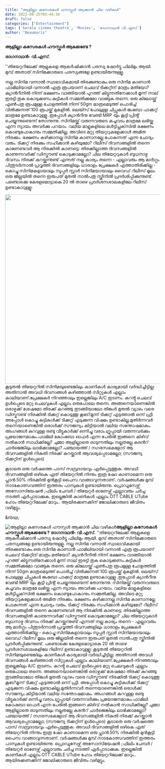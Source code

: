 ```yaml
---
title: "ആളില്ലാ കസേരകൾ ഹൗസ്ഫുൾ ആക്കാൻ ചില വഴികൾ"
date: 2022-08-25T05:44:56
draft: false
categories: ["Entertainment"]
tags: ['kerala cinema theatre', 'Movies', 'രാഗനാഥൻ വി.എസ്']
author: "Beaumaris"
---
```


<strong>ആളില്ലാ കസേരകൾ ഹൗസ്ഫുൾ ആക്കേണ്ടേ ?</strong>

<strong>രാഗനാഥൻ- വി.എസ്.</strong>

''തിയേറ്ററിലേക്ക് ആളുകളെ ആകർഷിക്കാൻ പരസ്യ ഷോർട്ടു ഫിലിമും ആയി. മുമ്പ് അതാത് സിനിമക്കാരുടെ പരസ്യങ്ങളേ ഉണ്ടായിരുന്നുള്ളൂ.

നല്ല സിനിമ വന്നാൽ സ്വാഭാവികമായി തിരക്കുണ്ടാകും.ഒരു സിനിമ കാണാൻ ഫാമിലിയായി വന്നാൽ എത്ര രൂപയാണ് ചെലവ് ടിക്കറ്റിന് മാത്രം മതിയോ? ക്യാൻറീനിൽ നിന്ന് ഭക്ഷണം വാങ്ങിയാൽ പുറത്ത് കിട്ടുന്നതിനേക്കാൾ മൂന്ന് നാല് ഇരട്ടി തുക കൊടുക്കണം.കുട്ടികൾ സമ്മതിക്കുമോ വാങ്ങുക തന്നെ. ഒരു കിലോയ്ക്ക് എൺപതു രൂപമുള്ള ചോളത്തിൽ നിന്ന് 50gm മാത്രമെടുത്ത് പൊരിച്ച് വിൽക്കുന്നത് 100 രൂപയ്ക്ക് മുകളിൽ. ലെയ്സ് പോലുള്ള ചിപ്സുകൾ ജംബോ പാക്കറ്റ് മാത്രമേ ഉണ്ടാകാറുള്ളൂ .ഇപ്പോൾ ക്യാൻറീനു വേണ്ടി MRP യും കൂട്ടി പ്രിൻ്റ് ചെയ്യുന്നുണ്ടെന്ന് തോന്നുന്നു. സിനിമയ്ക്ക് വരുന്നവരുടെ കച്ചവടം മാത്രമേ ലഭിയ്ക്കു എന്ന ന്യായം അവർക്കു പറയാം. വലിയ മാളുകളിലെ മൾട്ടിപ്ലക്‌സിൽ ഭക്ഷണം കൊണ്ടുപോകാനും സമ്മതിക്കില്ല. അവിടെ മറ്റു തിയറ്ററുകളേക്കാൾ അമിത നിരക്കും. ഭക്ഷണം കഴിക്കാനല്ല സിനിമ കാണാനല്ലേ പോകുന്നത് എന്ന ചോദ്യം വരും. ടിക്കറ്റ് നിരക്കും സഹിക്കാൻ കഴിയുമോ? റിലീസ് ദിവസങ്ങളിൽ തന്നെ കാണേണ്ടവർ ആ നിരക്കിൽ കാണട്ടെ: തിരക്കില്ലാത്ത ദിവസങ്ങളിൽ കാണുന്നവർക്ക് ഡിസ്കൗണ്ട് കൊടുക്കാമല്ലോ? ചില തിയേറ്ററുകാർ ബുധനാഴ്ച ദിവസം നിരക്ക് കുറയ്ക്കുന്നുണ്ട് എന്നത് നല്ല കാര്യം തന്നെ - എല്ലാവരും ആ മാർഗ്ഗം പിന്തുടർന്നാൽ പ്രവൃത്തി ദിവസങ്ങളിലും ധാരാളം പ്രേക്ഷകർ എത്താതിരിക്കില്ല -
കൊച്ചു സിനിമകളായാലും സൂപ്പർ സ്റ്റാർ സിനിമയായാലും വൈഡ് റിലീസ് മൂലം ഒരു ജില്ലയിൽ തന്നെ ഇരുപത് മുതൽ നാൽപതു സ്ക്രീനിൽ പ്രദർശിപ്പിക്കുന്നുണ്ട്. പണ്ടൊക്കെ കേരളമൊട്ടാകെ 20 ൽ താഴെ പ്രദർശനശാലകളിലേ റിലീസ് ഉണ്ടാകാറുള്ളൂ:

<img class="wp-image-348279 aligncenter" src="https://cdn.boolokam.com/articles/2022/08/hrhyy.jpg" alt="" width="818" height="614" />കൂടുതൽ തിയേറ്ററിൽ സിനിമയുണ്ടെങ്കിലും കാണികൾ കാര്യമായി വർദ്ധിച്ചിട്ടില്ല: അതിനാൽ അവധി ദിവസങ്ങൾ കഴിഞ്ഞാൽ സീറ്റുകൾ എല്ലാം കാലിയാണ്.പ്രേക്ഷകർ നിറഞ്ഞാലും ഇല്ലെങ്കിലും A/C ഇടണം. കറൻ്റു ചെലവ് ഉൾപ്പെടെ മറ്റു ചെലവുകൾ എല്ലാം ഒരുപോലെ തന്നെ. അങ്ങനെയാണെങ്കിൽ ഒരാഴ്ചക്ക് ശേഷമോ തിരക്ക് കുറഞ്ഞു തുടങ്ങിയാലോ തിങ്കൾ മുതൽ വ്യാഴം വരെ ഡിസ്കൗണ്ട് നിരക്കിൽ ടിക്കറ്റ് കൊടുത്തു കൂടേ?മൂന്ന് ടിക്കറ്റ് എടുത്താൽ ഒന്ന് ഫ്രീ. അപ്പോൾ കൊച്ചു കുട്ടികൾക്ക് ടിക്കറ്റ് എടുക്കുന്ന വിഷമം ഉണ്ടാകില്ല.മുതിർന്നവർ തന്നെയാണെങ്കിൽ ഒരാൾക്ക് സൗജന്യം കിട്ടിയാൽ വലിയ സന്തോഷമാകും. അംഗങ്ങൾ കുറവുള്ള രണ്ടു വീട്ടുകാർക്ക് ഒന്നിച്ചു വരാം.ഗ്രൂപ്പായി വരുന്നവർക്കും പ്രയോജനമാകും.ഫാമിലി കോംബോ ഓഫർ എന്ന പേരിൽ ഇങ്ങനെ കിഴിവ് നൽകാൻ സാധിക്കില്ലേ? ചുമ്മാ ആളില്ലാതെ ഓടുന്നതിലും നല്ലതല്ലേ കരൻറ് ചാർജെങ്കിലും ലാഭിക്കാമല്ലോ? പഞ്ചായത്ത് / നഗരസഭകളോട് ആ ദിവസങ്ങളിൽ നികുതി നിരക്ക് കുറയ്ക്കാൻ ആവശ്യപ്പെടാമല്ലോ; (സൗജന്യ ടിക്കറ്റിന് ഉൾപ്പെടെ)

കൂടാതെ ഒരു വർഷത്തെ പാസ് സമ്പ്രദായവും ഏർപ്പെടുത്തുക. അവധി ദിവസങ്ങളിൽ ഒഴികെ ഏത് തിയേറ്ററിൽ നിന്നും ഇത്ര ഷോ കാണാമെന്ന ഒരു പ്ലാൻ.50% നിരക്കിൽ മുൻകൂട്ടി പൈസ വാങ്ങാവുന്നതാണ്. വർഷങ്ങൾക്കു മുമ്പ് നാടകോത്സവത്തിന് ഇത്തരം പാസുകൾ ഉണ്ടായിരുന്നു. പ്രൊഡൂസേഴ്സ് അസോസിയേഷൻ ;ഫിലിം ചേമ്പർ / തിയേറ്റർ ഓണേഴ്സ് എല്ലാവരും ചർച്ച നടത്തി ഏർപ്പാടാക്കുക. ഇല്ലെങ്കിൽ കാണികൾ എല്ലാം OTT CABLE UTube ഹോം തിയേറ്ററിലേക്ക് മാറും.. ആയിരക്കണക്കിന് ജോലിക്കാരുടെ ജീവിതം വഴിമുട്ടും.

&amp;nbsp;


![ആളില്ലാ കസേരകൾ ഹൗസ്ഫുൾ ആക്കാൻ ചില വഴികൾ](https://cdn.boolokam.com/articles/2022/08/hrhyy.jpg)**ആളില്ലാ കസേരകൾ ഹൗസ്ഫുൾ ആക്കേണ്ടേ ?** **രാഗനാഥൻ- വി.എസ്.** ''തിയേറ്ററിലേക്ക് ആളുകളെ ആകർഷിക്കാൻ പരസ്യ ഷോർട്ടു ഫിലിമും ആയി. മുമ്പ് അതാത് സിനിമക്കാരുടെ പരസ്യങ്ങളേ ഉണ്ടായിരുന്നുള്ളൂ. നല്ല സിനിമ വന്നാൽ സ്വാഭാവികമായി തിരക്കുണ്ടാകും.ഒരു സിനിമ കാണാൻ ഫാമിലിയായി വന്നാൽ എത്ര രൂപയാണ് ചെലവ് ടിക്കറ്റിന് മാത്രം മതിയോ? ക്യാൻറീനിൽ നിന്ന് ഭക്ഷണം വാങ്ങിയാൽ പുറത്ത് കിട്ടുന്നതിനേക്കാൾ മൂന്ന് നാല് ഇരട്ടി തുക കൊടുക്കണം.കുട്ടികൾ സമ്മതിക്കുമോ വാങ്ങുക തന്നെ. ഒരു കിലോയ്ക്ക് എൺപതു രൂപമുള്ള ചോളത്തിൽ നിന്ന് 50gm മാത്രമെടുത്ത് പൊരിച്ച് വിൽക്കുന്നത് 100 രൂപയ്ക്ക് മുകളിൽ. ലെയ്സ് പോലുള്ള ചിപ്സുകൾ ജംബോ പാക്കറ്റ് മാത്രമേ ഉണ്ടാകാറുള്ളൂ .ഇപ്പോൾ ക്യാൻറീനു വേണ്ടി MRP യും കൂട്ടി പ്രിൻ്റ് ചെയ്യുന്നുണ്ടെന്ന് തോന്നുന്നു. സിനിമയ്ക്ക് വരുന്നവരുടെ കച്ചവടം മാത്രമേ ലഭിയ്ക്കു എന്ന ന്യായം അവർക്കു പറയാം. വലിയ മാളുകളിലെ മൾട്ടിപ്ലക്‌സിൽ ഭക്ഷണം കൊണ്ടുപോകാനും സമ്മതിക്കില്ല. അവിടെ മറ്റു തിയറ്ററുകളേക്കാൾ അമിത നിരക്കും. ഭക്ഷണം കഴിക്കാനല്ല സിനിമ കാണാനല്ലേ പോകുന്നത് എന്ന ചോദ്യം വരും. ടിക്കറ്റ് നിരക്കും സഹിക്കാൻ കഴിയുമോ? റിലീസ് ദിവസങ്ങളിൽ തന്നെ കാണേണ്ടവർ ആ നിരക്കിൽ കാണട്ടെ: തിരക്കില്ലാത്ത ദിവസങ്ങളിൽ കാണുന്നവർക്ക് ഡിസ്കൗണ്ട് കൊടുക്കാമല്ലോ? ചില തിയേറ്ററുകാർ ബുധനാഴ്ച ദിവസം നിരക്ക് കുറയ്ക്കുന്നുണ്ട് എന്നത് നല്ല കാര്യം തന്നെ - എല്ലാവരും ആ മാർഗ്ഗം പിന്തുടർന്നാൽ പ്രവൃത്തി ദിവസങ്ങളിലും ധാരാളം പ്രേക്ഷകർ എത്താതിരിക്കില്ല - കൊച്ചു സിനിമകളായാലും സൂപ്പർ സ്റ്റാർ സിനിമയായാലും വൈഡ് റിലീസ് മൂലം ഒരു ജില്ലയിൽ തന്നെ ഇരുപത് മുതൽ നാൽപതു സ്ക്രീനിൽ പ്രദർശിപ്പിക്കുന്നുണ്ട്. പണ്ടൊക്കെ കേരളമൊട്ടാകെ 20 ൽ താഴെ പ്രദർശനശാലകളിലേ റിലീസ് ഉണ്ടാകാറുള്ളൂ: കൂടുതൽ തിയേറ്ററിൽ സിനിമയുണ്ടെങ്കിലും കാണികൾ കാര്യമായി വർദ്ധിച്ചിട്ടില്ല: അതിനാൽ അവധി ദിവസങ്ങൾ കഴിഞ്ഞാൽ സീറ്റുകൾ എല്ലാം കാലിയാണ്.പ്രേക്ഷകർ നിറഞ്ഞാലും ഇല്ലെങ്കിലും A/C ഇടണം. കറൻ്റു ചെലവ് ഉൾപ്പെടെ മറ്റു ചെലവുകൾ എല്ലാം ഒരുപോലെ തന്നെ. അങ്ങനെയാണെങ്കിൽ ഒരാഴ്ചക്ക് ശേഷമോ തിരക്ക് കുറഞ്ഞു തുടങ്ങിയാലോ തിങ്കൾ മുതൽ വ്യാഴം വരെ ഡിസ്കൗണ്ട് നിരക്കിൽ ടിക്കറ്റ് കൊടുത്തു കൂടേ?മൂന്ന് ടിക്കറ്റ് എടുത്താൽ ഒന്ന് ഫ്രീ. അപ്പോൾ കൊച്ചു കുട്ടികൾക്ക് ടിക്കറ്റ് എടുക്കുന്ന വിഷമം ഉണ്ടാകില്ല.മുതിർന്നവർ തന്നെയാണെങ്കിൽ ഒരാൾക്ക് സൗജന്യം കിട്ടിയാൽ വലിയ സന്തോഷമാകും. അംഗങ്ങൾ കുറവുള്ള രണ്ടു വീട്ടുകാർക്ക് ഒന്നിച്ചു വരാം.ഗ്രൂപ്പായി വരുന്നവർക്കും പ്രയോജനമാകും.ഫാമിലി കോംബോ ഓഫർ എന്ന പേരിൽ ഇങ്ങനെ കിഴിവ് നൽകാൻ സാധിക്കില്ലേ? ചുമ്മാ ആളില്ലാതെ ഓടുന്നതിലും നല്ലതല്ലേ കരൻറ് ചാർജെങ്കിലും ലാഭിക്കാമല്ലോ? പഞ്ചായത്ത് / നഗരസഭകളോട് ആ ദിവസങ്ങളിൽ നികുതി നിരക്ക് കുറയ്ക്കാൻ ആവശ്യപ്പെടാമല്ലോ; (സൗജന്യ ടിക്കറ്റിന് ഉൾപ്പെടെ) കൂടാതെ ഒരു വർഷത്തെ പാസ് സമ്പ്രദായവും ഏർപ്പെടുത്തുക. അവധി ദിവസങ്ങളിൽ ഒഴികെ ഏത് തിയേറ്ററിൽ നിന്നും ഇത്ര ഷോ കാണാമെന്ന ഒരു പ്ലാൻ.50% നിരക്കിൽ മുൻകൂട്ടി പൈസ വാങ്ങാവുന്നതാണ്. വർഷങ്ങൾക്കു മുമ്പ് നാടകോത്സവത്തിന് ഇത്തരം പാസുകൾ ഉണ്ടായിരുന്നു. പ്രൊഡൂസേഴ്സ് അസോസിയേഷൻ ;ഫിലിം ചേമ്പർ / തിയേറ്റർ ഓണേഴ്സ് എല്ലാവരും ചർച്ച നടത്തി ഏർപ്പാടാക്കുക. ഇല്ലെങ്കിൽ കാണികൾ എല്ലാം OTT CABLE UTube ഹോം തിയേറ്ററിലേക്ക് മാറും.. ആയിരക്കണക്കിന് ജോലിക്കാരുടെ ജീവിതം വഴിമുട്ടും. &nbsp;
